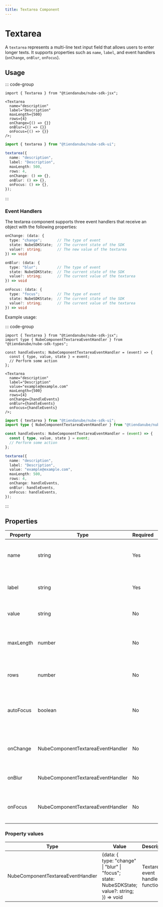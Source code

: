 ```yaml
---
title: Textarea Component
---
```


# Textarea

A `textarea` represents a multi-line text input field that allows users to enter longer texts.
It supports properties such as `name`, `label`, and event handlers (`onChange`, `onBlur`, `onFocus`).

## Usage

::: code-group

```tsx [JSX]
import { Textarea } from "@tiendanube/nube-sdk-jsx";

<Textarea
  name="description"
  label="Description"
  maxLength={500}
  rows={4}
  onChange={() => {}}
  onBlur={() => {}}
  onFocus={() => {}}
/>;
```

```typescript [Declarative]
import { textarea } from "@tiendanube/nube-sdk-ui";

textarea({
  name: "description",
  label: "Description",
  maxLength: 500,
  rows: 4,
  onChange: () => {},
  onBlur: () => {},
  onFocus: () => {},
});
```

:::

### Event Handlers

The textarea component supports three event handlers that receive an object with the following properties:

```typescript
onChange: (data: {
  type: "change";       // The type of event
  state: NubeSDKState;  // The current state of the SDK
  value?: string;       // The new value of the textarea
}) => void

onBlur: (data: {
  type: "blur";         // The type of event
  state: NubeSDKState;  // The current state of the SDK
  value?: string;       // The current value of the textarea
}) => void

onFocus: (data: {
  type: "focus";        // The type of event
  state: NubeSDKState;  // The current state of the SDK
  value?: string;       // The current value of the textarea
}) => void
```

Example usage:

::: code-group

```tsx [JSX]
import { Textarea } from "@tiendanube/nube-sdk-jsx";
import type { NubeComponentTextareaEventHandler } from "@tiendanube/nube-sdk-types";

const handleEvents: NubeComponentTextareaEventHandler = (event) => {
  const { type, value, state } = event;
  // Perform some action
};

<Textarea
  name="description"
  label="Description"
  value="example@example.com"
  maxLength={500}
  rows={4}
  onChange={handleEvents}
  onBlur={handleEvents}
  onFocus={handleEvents}
/>;
```

```typescript [Declarative]
import { textarea } from "@tiendanube/nube-sdk-ui";
import type { NubeComponentTextareaEventHandler } from "@tiendanube/nube-sdk-types";

const handleEvents: NubeComponentTextareaEventHandler = (event) => {
  const { type, value, state } = event;
  // Perform some action
};

textarea({
  name: "description",
  label: "Description",
  value: "example@example.com",
  maxLength: 500,
  rows: 4,
  onChange: handleEvents,
  onBlur: handleEvents,
  onFocus: handleEvents,
});
```

:::

## Properties

| Property  | Type                              | Required | Description                                                            |
| --------- | --------------------------------- | -------- | -----------------------------------------------------------------------|
| name      | string                            | Yes      | The name of the textarea, used to identify it in forms.                |
| label     | string                            | Yes      | The label text displayed above the textarea.                           |
| value     | string                            | No       | The current value of the textarea.                                     |
| maxLength | number                            | No       | The maximum number of characters allowed in the textarea.              |
| rows      | number                            | No       | The number of visible text lines in the textarea.                      |
| autoFocus | boolean                           | No       | Whether the textarea should automatically receive focus when mounted.  |
| onChange  | NubeComponentTextareaEventHandler | No       | Function called when the textarea value changes.                       |
| onBlur    | NubeComponentTextareaEventHandler | No       | Function called when the textarea loses focus.                         |
| onFocus   | NubeComponentTextareaEventHandler | No       | Function called when the textarea receives focus.                      |

### Property values

| Type                              | Value                                                                                                         | Description                              |
| --------------------------------- | ------------------------------------------------------------------------------------------------------------- | ---------------------------------------- |
| NubeComponentTextareaEventHandler | (data: {<br/>type: "change" \| "blur" \| "focus";<br/>state: NubeSDKState;<br/>value?: string;<br/>}) => void | Textarea event handler function.         |
